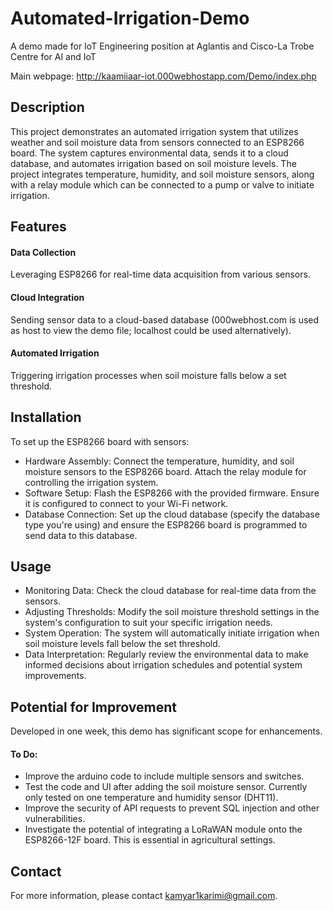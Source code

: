 # Automated-Irrigation-Demo
A demo made for IoT Engineering position at Aglantis and Cisco-La Trobe Centre for AI and IoT

Main webpage: http://kaamiiaar-iot.000webhostapp.com/Demo/index.php

## Description
This project demonstrates an automated irrigation system that utilizes weather and soil moisture data from sensors connected to an ESP8266 board. The system captures environmental data, sends it to a cloud database, and automates irrigation based on soil moisture levels. The project integrates temperature, humidity, and soil moisture sensors, along with a relay module which can be connected to a pump or valve to initiate irrigation.

## Features
#### Data Collection
Leveraging ESP8266 for real-time data acquisition from various sensors.
#### Cloud Integration
Sending sensor data to a cloud-based database (000webhost.com is used as host to view the demo file; localhost could be used alternatively).
#### Automated Irrigation 
Triggering irrigation processes when soil moisture falls below a set threshold.

## Installation
To set up the ESP8266 board with sensors:

- Hardware Assembly: Connect the temperature, humidity, and soil moisture sensors to the ESP8266 board. Attach the relay module for controlling the irrigation system.
- Software Setup: Flash the ESP8266 with the provided firmware. Ensure it is configured to connect to your Wi-Fi network.
- Database Connection: Set up the cloud database (specify the database type you're using) and ensure the ESP8266 board is programmed to send data to this database.

## Usage
- Monitoring Data: Check the cloud database for real-time data from the sensors.
- Adjusting Thresholds: Modify the soil moisture threshold settings in the system's configuration to suit your specific irrigation needs.
- System Operation: The system will automatically initiate irrigation when soil moisture levels fall below the set threshold.
- Data Interpretation: Regularly review the environmental data to make informed decisions about irrigation schedules and potential system improvements.

## Potential for Improvement
Developed in one week, this demo has significant scope for enhancements.
#### To Do:
- Improve the arduino code to include multiple sensors and switches.
- Test the code and UI after adding the soil moisture sensor. Currently only tested on one temperature and humidity sensor (DHT11).
- Improve the security of API requests to prevent SQL injection and other vulnerabilities.
- Investigate the potential of integrating a LoRaWAN module onto the ESP8266-12F board. This is essential in agricultural settings.

## Contact
For more information, please contact kamyar1karimi@gmail.com.
